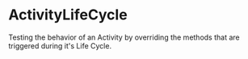 # ActivityLifeCycle
Testing the behavior of an Activity by overriding the methods that are triggered during it's Life Cycle.
